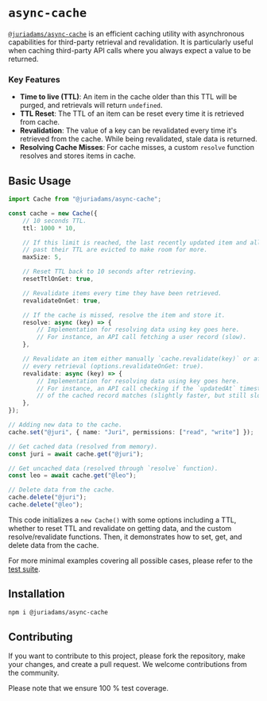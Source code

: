 # `async-cache`

[`@juriadams/async-cache`](https://npmjs.com/package/@juriadams/async-cache) is an efficient caching utility with asynchronous capabilities for third-party retrieval and revalidation. It is particularly useful when caching third-party API calls where you always expect a value to be returned.

### Key Features

-   **Time to live (TTL)**: An item in the cache older than this TTL will be purged, and retrievals will return `undefined`.
-   **TTL Reset**: The TTL of an item can be reset every time it is retrieved from cache.
-   **Revalidation**: The value of a key can be revalidated every time it's retrieved from the cache. While being revalidated, stale data is returned.
-   **Resolving Cache Misses**: For cache misses, a custom `resolve` function resolves and stores items in cache.

## Basic Usage

```ts
import Cache from "@juriadams/async-cache";

const cache = new Cache({
    // 10 seconds TTL.
    ttl: 1000 * 10,

    // If this limit is reached, the last recently updated item and all items
    // past their TTL are evicted to make room for more.
    maxSize: 5,

    // Reset TTL back to 10 seconds after retrieving.
    resetTtlOnGet: true,

    // Revalidate items every time they have been retrieved.
    revalidateOnGet: true,

    // If the cache is missed, resolve the item and store it.
    resolve: async (key) => {
        // Implementation for resolving data using key goes here.
        // For instance, an API call fetching a user record (slow).
    },

    // Revalidate an item either manually `cache.revalidate(key)` or after
    // every retrieval (options.revalidateOnGet: true).
    revalidate: async (key) => {
        // Implementation for resolving data using key goes here.
        // For instance, an API call checking if the `updatedAt` timestamp
        // of the cached record matches (slightly faster, but still slow).
    },
});

// Adding new data to the cache.
cache.set("@juri", { name: "Juri", permissions: ["read", "write"] });

// Get cached data (resolved from memory).
const juri = await cache.get("@juri");

// Get uncached data (resolved through `resolve` function).
const leo = await cache.get("@leo");

// Delete data from the cache.
cache.delete("@juri");
cache.delete("@leo");
```

This code initializes a `new Cache()` with some options including a TTL, whether to reset TTL and revalidate on getting data, and the custom resolve/revalidate functions. Then, it demonstrates how to set, get, and delete data from the cache.

For more minimal examples covering all possible cases, please refer to the [test suite](/tests/index.test.ts).

## Installation

```sh
npm i @juriadams/async-cache
```

## Contributing

If you want to contribute to this project, please fork the repository, make your changes, and create a pull request. We welcome contributions from the community.

Please note that we ensure 100 % test coverage.
